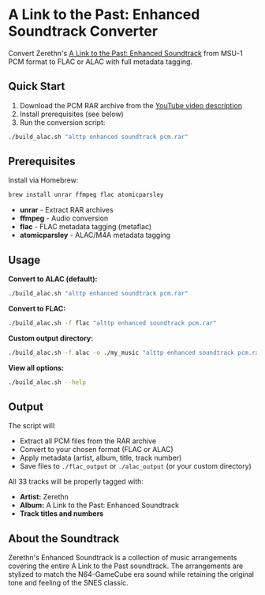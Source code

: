 # A Link to the Past: Enhanced Soundtrack Converter

Convert Zerethn's [A Link to the Past: Enhanced Soundtrack](https://www.youtube.com/watch?v=I_jMOfoflMY&t=370s) from MSU-1 PCM format to FLAC or ALAC with full metadata tagging.

## Quick Start

1. Download the PCM RAR archive from the [YouTube video description](https://www.youtube.com/watch?v=I_jMOfoflMY&t=370s)
2. Install prerequisites (see below)
3. Run the conversion script:

```bash
./build_alac.sh "alttp enhanced soundtrack pcm.rar"
```

## Prerequisites

Install via Homebrew:

```bash
brew install unrar ffmpeg flac atomicparsley
```

- **unrar** - Extract RAR archives
- **ffmpeg** - Audio conversion
- **flac** - FLAC metadata tagging (metaflac)
- **atomicparsley** - ALAC/M4A metadata tagging

## Usage

**Convert to ALAC (default):**
```bash
./build_alac.sh "alttp enhanced soundtrack pcm.rar"
```

**Convert to FLAC:**
```bash
./build_alac.sh -f flac "alttp enhanced soundtrack pcm.rar"
```

**Custom output directory:**
```bash
./build_alac.sh -f alac -o ./my_music "alttp enhanced soundtrack pcm.rar"
```

**View all options:**
```bash
./build_alac.sh --help
```

## Output

The script will:
- Extract all PCM files from the RAR archive
- Convert to your chosen format (FLAC or ALAC)
- Apply metadata (artist, album, title, track number)
- Save files to `./flac_output` or `./alac_output` (or your custom directory)

All 33 tracks will be properly tagged with:
- **Artist:** Zerethn
- **Album:** A Link to the Past: Enhanced Soundtrack
- **Track titles and numbers**

## About the Soundtrack

Zerethn's Enhanced Soundtrack is a collection of music arrangements covering the entire A Link to the Past soundtrack. The arrangements are stylized to match the N64-GameCube era sound while retaining the original tone and feeling of the SNES classic.
